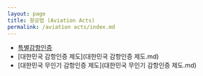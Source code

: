 ```yaml
---
layout: page
title: 항공법 (Aviation Acts)
permalink: /aviation acts/index.md
---
```


- [특별감항인증](특별감항인증.md)
- [대한민국 감항인증 제도](대한민국 감항인증 제도.md)
- [대한민국 무인기 감항인증 제도](대한민국 무인기 감항인증 제도.md)
